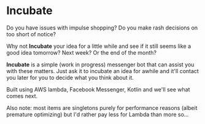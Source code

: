 # Incubate

Do you have issues with impulse shopping?
Do you make rash decisions on too short of notice?

Why not __Incubate__ your idea for a little while and see if it still seems like a good idea tomorrow? Next week? Or the end of the month?

__Incubate__ is a simple (work in progress) messenger bot that can assist you with these matters. Just ask it to incubate an idea for awhile and it'll contact you later for you to decide what you think about it.

Built using AWS lambda, Facebook Messenger, Kotlin and we'll see what comes next.

Also note: most items are singletons purely for performance reasons (albeit premature optimizing) but I'd rather pay less for Lambda than more so...